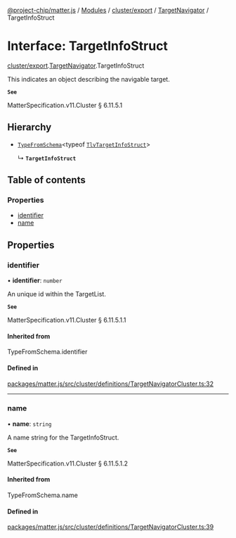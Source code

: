[@project-chip/matter.js](../README.md) / [Modules](../modules.md) / [cluster/export](../modules/cluster_export.md) / [TargetNavigator](../modules/cluster_export.TargetNavigator.md) / TargetInfoStruct

# Interface: TargetInfoStruct

[cluster/export](../modules/cluster_export.md).[TargetNavigator](../modules/cluster_export.TargetNavigator.md).TargetInfoStruct

This indicates an object describing the navigable target.

**`See`**

MatterSpecification.v11.Cluster § 6.11.5.1

## Hierarchy

- [`TypeFromSchema`](../modules/tlv_export.md#typefromschema)\<typeof [`TlvTargetInfoStruct`](../modules/cluster_export.TargetNavigator.md#tlvtargetinfostruct)\>

  ↳ **`TargetInfoStruct`**

## Table of contents

### Properties

- [identifier](cluster_export.TargetNavigator.TargetInfoStruct.md#identifier)
- [name](cluster_export.TargetNavigator.TargetInfoStruct.md#name)

## Properties

### identifier

• **identifier**: `number`

An unique id within the TargetList.

**`See`**

MatterSpecification.v11.Cluster § 6.11.5.1.1

#### Inherited from

TypeFromSchema.identifier

#### Defined in

[packages/matter.js/src/cluster/definitions/TargetNavigatorCluster.ts:32](https://github.com/project-chip/matter.js/blob/904d0c9b952b91f28a21803759c5e5c66ee4d272/packages/matter.js/src/cluster/definitions/TargetNavigatorCluster.ts#L32)

___

### name

• **name**: `string`

A name string for the TargetInfoStruct.

**`See`**

MatterSpecification.v11.Cluster § 6.11.5.1.2

#### Inherited from

TypeFromSchema.name

#### Defined in

[packages/matter.js/src/cluster/definitions/TargetNavigatorCluster.ts:39](https://github.com/project-chip/matter.js/blob/904d0c9b952b91f28a21803759c5e5c66ee4d272/packages/matter.js/src/cluster/definitions/TargetNavigatorCluster.ts#L39)
